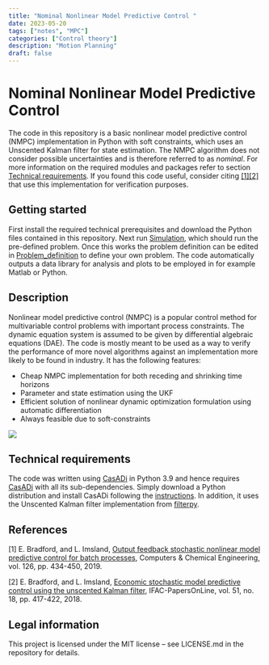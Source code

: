 ```yaml
---
title: "Nominal Nonlinear Model Predictive Control "
date: 2023-05-20
tags: ["notes", "MPC"]
categories: ["Control theory"]
description: "Motion Planning"
draft: false
---
```


# Nominal Nonlinear Model Predictive Control 
The code in this repository is a basic nonlinear model predictive control (NMPC) implementation in Python with soft constraints, which uses an Unscented Kalman filter for state estimation. The NMPC algorithm does not consider possible uncertainties and is therefore referred to as *nominal*. For more information on the required modules and packages refer to section [Technical requirements](#Tr). If you found this code useful, consider citing [[1]](#1)[[2]](#2) that use this implementation for verification purposes.  

## Getting started
First install the required technical prerequisites and download the Python files contained in this repository. Next run [Simulation](/Simulation.py), which should run the pre-defined problem. Once this works the problem definition can be edited in [Problem_definition](/Problem_definition.py) to define your own problem. The code automatically outputs a data library for analysis and plots to be employed in for example Matlab or Python.    

## Description
Nonlinear model predictive control (NMPC) is a popular control method for multivariable control problems with important process constraints. The dynamic equation system is assumed to be given by differential algebraic equations (DAE). The code is mostly meant to be used as a way to verify the performance of more novel algorithms against an implementation more likely to be found in industry. It has the following features: 

* Cheap NMPC implementation for both receding and shrinking time horizons
* Parameter and state estimation using the UKF
* Efficient solution of nonlinear dynamic optimization formulation using automatic differentiation
* Always feasible due to soft-constraints

![](https://www.researchgate.net/profile/Eric-Bradford/publication/332637986/figure/fig12/AS:812403809845250@1570703570114/Temperature-trajectories-of-100-MC-simulation-for-nominal-NMPC.jpg)

## Technical requirements
The code was written using [CasADi](https://web.casadi.org/) in Python 3.9 and hence requires [CasADi](https://web.casadi.org/) with all its sub-dependencies. Simply download a Python distribution and install CasADi following the [instructions](https://github.com/casadi/casadi/wiki/InstallationInstructions). In addition, it uses the Unscented Kalman filter implementation from [filterpy](https://filterpy.readthedocs.io/en/latest/). 

## References
[1] E. Bradford, and L. Imsland, [Output feedback stochastic nonlinear model predictive control for batch processes](https://www.sciencedirect.com/science/article/pii/S0098135419300286), Computers & Chemical Engineering, vol. 126, pp. 434-450, 2019. 
<a name="1">
</a>

[2] E. Bradford, and L. Imsland, [Economic stochastic model predictive control using the unscented Kalman filter](https://www.sciencedirect.com/science/article/pii/S2405896318320196), IFAC-PapersOnLine, vol. 51, no. 18, pp. 417-422, 2018. 
<a name="2">
</a>

## Legal information
This project is licensed under the MIT license – see LICENSE.md in the repository for details.
